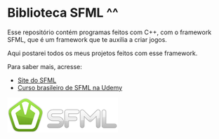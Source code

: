 <!DOCTYPE HTML>
<html>
<head></head>
<body>
    <h1>Biblioteca SFML ^^</h1>
    <p>Esse repositório contém programas feitos com C++, com o framework SFML, que é um framework
    que te auxilia a criar jogos.</p>
    <p>Aqui postarei todos os meus projetos feitos com esse framework.</p>
    <p>Para saber mais, acresse:</p>
    <ul>
        <li><a href="https://www.sfml-dev.org/" target="_blank">Site do SFML</a></li>
        <li><a href="https://www.udemy.com/course/introducao-a-programacao-de-jogos-em-c-e-sfml/" target="_blank">Curso brasileiro de SFML na Udemy</a></li>
    </ul>
    <img src="imgs/logo_sfml.png" target="_blank">
</body>
</html>
